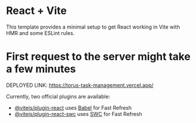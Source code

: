 # React + Vite

This template provides a minimal setup to get React working in Vite with HMR and some ESLint rules.


# First request to the server might take a few minutes
  DEPLOYED LINK: https://torus-task-management.vercel.app/



Currently, two official plugins are available:

- [@vitejs/plugin-react](https://github.com/vitejs/vite-plugin-react/blob/main/packages/plugin-react/README.md) uses [Babel](https://babeljs.io/) for Fast Refresh
- [@vitejs/plugin-react-swc](https://github.com/vitejs/vite-plugin-react-swc) uses [SWC](https://swc.rs/) for Fast Refresh
